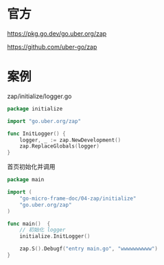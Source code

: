 # 官方

https://pkg.go.dev/go.uber.org/zap

https://github.com/uber-go/zap

# 案例

zap/initialize/logger.go

```go
package initialize

import "go.uber.org/zap"

func InitLogger() {
	logger, _ := zap.NewDevelopment()
	zap.ReplaceGlobals(logger)
}


```



首页初始化并调用

```go
package main

import (
	"go-micro-frame-doc/04-zap/initialize"
	"go.uber.org/zap"
)

func main()  {
	// 初始化 logger
	initialize.InitLogger()

	zap.S().Debugf("entry main.go", "wwwwwwwwww")
}

```

